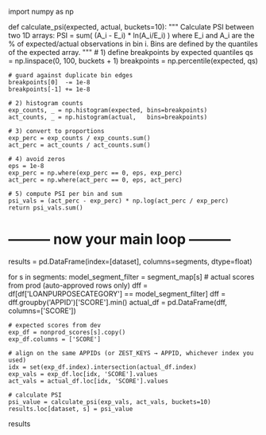 import numpy as np

def calculate_psi(expected, actual, buckets=10):
    """
    Calculate PSI between two 1D arrays:
      PSI = sum( (A_i - E_i) * ln(A_i/E_i) )
    where E_i and A_i are the % of expected/actual observations in bin i.
    Bins are defined by the quantiles of the expected array.
    """
    # 1) define breakpoints by expected quantiles
    qs = np.linspace(0, 100, buckets + 1)
    breakpoints = np.percentile(expected, qs)

    # guard against duplicate bin edges
    breakpoints[0]  -= 1e-8
    breakpoints[-1] += 1e-8

    # 2) histogram counts
    exp_counts, _ = np.histogram(expected, bins=breakpoints)
    act_counts, _ = np.histogram(actual,   bins=breakpoints)

    # 3) convert to proportions
    exp_perc = exp_counts / exp_counts.sum()
    act_perc = act_counts / act_counts.sum()

    # 4) avoid zeros
    eps = 1e-8
    exp_perc = np.where(exp_perc == 0, eps, exp_perc)
    act_perc = np.where(act_perc == 0, eps, act_perc)

    # 5) compute PSI per bin and sum
    psi_vals = (act_perc - exp_perc) * np.log(act_perc / exp_perc)
    return psi_vals.sum()

# ——— now your main loop ———

results = pd.DataFrame(index=[dataset], columns=segments, dtype=float)

for s in segments:
    model_segment_filter = segment_map[s]
    # actual scores from prod (auto-approved rows only)
    dff = df[df['LOANPURPOSECATEGORY'] == model_segment_filter]
    dff = dff.groupby('APPID')['SCORE'].min()
    actual_df = pd.DataFrame(dff, columns=['SCORE'])

    # expected scores from dev
    exp_df = nonprod_scores[s].copy()
    exp_df.columns = ['SCORE']

    # align on the same APPIDs (or ZEST_KEYS → APPID, whichever index you used)
    idx = set(exp_df.index).intersection(actual_df.index)
    exp_vals = exp_df.loc[idx, 'SCORE'].values
    act_vals = actual_df.loc[idx, 'SCORE'].values

    # calculate PSI
    psi_value = calculate_psi(exp_vals, act_vals, buckets=10)
    results.loc[dataset, s] = psi_value

results

